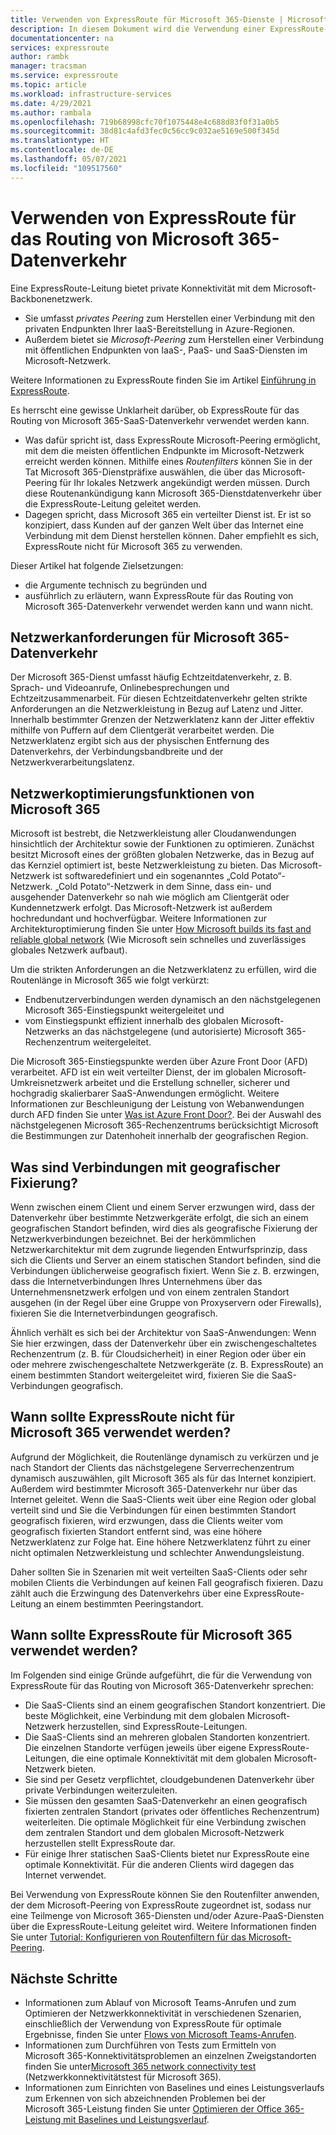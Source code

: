 ```yaml
---
title: Verwenden von ExpressRoute für Microsoft 365-Dienste | Microsoft-Dokumentation
description: In diesem Dokument wird die Verwendung einer ExpressRoute-Leitung für Microsoft 365-SaaS-Dienste ausführlich erläutert.
documentationcenter: na
services: expressroute
author: rambk
manager: tracsman
ms.service: expressroute
ms.topic: article
ms.workload: infrastructure-services
ms.date: 4/29/2021
ms.author: rambala
ms.openlocfilehash: 719b68998cfc70f1075448e4c688d83f0f31a0b5
ms.sourcegitcommit: 38d81c4afd3fec0c56cc9c032ae5169e500f345d
ms.translationtype: HT
ms.contentlocale: de-DE
ms.lasthandoff: 05/07/2021
ms.locfileid: "109517560"
---
```

# <a name="using-expressroute-for-routing-microsoft-365-traffic"></a>Verwenden von ExpressRoute für das Routing von Microsoft 365-Datenverkehr

Eine ExpressRoute-Leitung bietet private Konnektivität mit dem Microsoft-Backbonenetzwerk. 
* Sie umfasst *privates Peering* zum Herstellen einer Verbindung mit den privaten Endpunkten Ihrer IaaS-Bereitstellung in Azure-Regionen. 
* Außerdem bietet sie *Microsoft-Peering* zum Herstellen einer Verbindung mit öffentlichen Endpunkten von IaaS-, PaaS- und SaaS-Diensten im Microsoft-Netzwerk. 

Weitere Informationen zu ExpressRoute finden Sie im Artikel [Einführung in ExpressRoute][ExR-Intro].


Es herrscht eine gewisse Unklarheit darüber, ob ExpressRoute für das Routing von Microsoft 365-SaaS-Datenverkehr verwendet werden kann. 

* Was dafür spricht ist, dass ExpressRoute Microsoft-Peering ermöglicht, mit dem die meisten öffentlichen Endpunkte im Microsoft-Netzwerk erreicht werden können. Mithilfe eines *Routenfilters* können Sie in der Tat Microsoft 365-Dienstpräfixe auswählen, die über das Microsoft-Peering für Ihr lokales Netzwerk angekündigt werden müssen. Durch diese Routenankündigung kann Microsoft 365-Dienstdatenverkehr über die ExpressRoute-Leitung geleitet werden. 
* Dagegen spricht, dass Microsoft 365 ein verteilter Dienst ist. Er ist so konzipiert, dass Kunden auf der ganzen Welt über das Internet eine Verbindung mit dem Dienst herstellen können. Daher empfiehlt es sich, ExpressRoute nicht für Microsoft 365 zu verwenden.

Dieser Artikel hat folgende Zielsetzungen: 
* die Argumente technisch zu begründen und 
* ausführlich zu erläutern, wann ExpressRoute für das Routing von Microsoft 365-Datenverkehr verwendet werden kann und wann nicht.

## <a name="network-requirements-of-microsoft-365-traffic"></a>Netzwerkanforderungen für Microsoft 365-Datenverkehr
Der Microsoft 365-Dienst umfasst häufig Echtzeitdatenverkehr, z. B. Sprach- und Videoanrufe, Onlinebesprechungen und Echtzeitzusammenarbeit. Für diesen Echtzeitdatenverkehr gelten strikte Anforderungen an die Netzwerkleistung in Bezug auf Latenz und Jitter. Innerhalb bestimmter Grenzen der Netzwerklatenz kann der Jitter effektiv mithilfe von Puffern auf dem Clientgerät verarbeitet werden. Die Netzwerklatenz ergibt sich aus der physischen Entfernung des Datenverkehrs, der Verbindungsbandbreite und der Netzwerkverarbeitungslatenz. 

## <a name="network-optimization-features-of-microsoft-365"></a>Netzwerkoptimierungsfunktionen von Microsoft 365 

Microsoft ist bestrebt, die Netzwerkleistung aller Cloudanwendungen hinsichtlich der Architektur sowie der Funktionen zu optimieren. Zunächst besitzt Microsoft eines der größten globalen Netzwerke, das in Bezug auf das Kernziel optimiert ist, beste Netzwerkleistung zu bieten. Das Microsoft-Netzwerk ist softwaredefiniert und ein sogenanntes „Cold Potato“-Netzwerk. „Cold Potato“-Netzwerk in dem Sinne, dass ein- und ausgehender Datenverkehr so nah wie möglich am Clientgerät oder Kundennetzwerk erfolgt. Das Microsoft-Netzwerk ist außerdem hochredundant und hochverfügbar. Weitere Informationen zur Architekturoptimierung finden Sie unter [How Microsoft builds its fast and reliable global network][MGN] (Wie Microsoft sein schnelles und zuverlässiges globales Netzwerk aufbaut).

Um die strikten Anforderungen an die Netzwerklatenz zu erfüllen, wird die Routenlänge in Microsoft 365 wie folgt verkürzt:
* Endbenutzerverbindungen werden dynamisch an den nächstgelegenen Microsoft 365-Einstiegspunkt weitergeleitet und 
* vom Einstiegspunkt effizient innerhalb des globalen Microsoft-Netzwerks an das nächstgelegene (und autorisierte) Microsoft 365-Rechenzentrum weitergeleitet.

Die Microsoft 365-Einstiegspunkte werden über Azure Front Door (AFD) verarbeitet. AFD ist ein weit verteilter Dienst, der im globalen Microsoft-Umkreisnetzwerk arbeitet und die Erstellung schneller, sicherer und hochgradig skalierbarer SaaS-Anwendungen ermöglicht. Weitere Informationen zur Beschleunigung der Leistung von Webanwendungen durch AFD finden Sie unter [Was ist Azure Front Door?][AFD]. Bei der Auswahl des nächstgelegenen Microsoft 365-Rechenzentrums berücksichtigt Microsoft die Bestimmungen zur Datenhoheit innerhalb der geografischen Region.

## <a name="what-is-geo-pinning-connections"></a>Was sind Verbindungen mit geografischer Fixierung?

Wenn zwischen einem Client und einem Server erzwungen wird, dass der Datenverkehr über bestimmte Netzwerkgeräte erfolgt, die sich an einem geografischen Standort befinden, wird dies als geografische Fixierung der Netzwerkverbindungen bezeichnet. Bei der herkömmlichen Netzwerkarchitektur mit dem zugrunde liegenden Entwurfsprinzip, dass sich die Clients und Server an einem statischen Standort befinden, sind die Verbindungen üblicherweise geografisch fixiert.
Wenn Sie z. B. erzwingen, dass die Internetverbindungen Ihres Unternehmens über das Unternehmensnetzwerk erfolgen und von einem zentralen Standort ausgehen (in der Regel über eine Gruppe von Proxyservern oder Firewalls), fixieren Sie die Internetverbindungen geografisch.  

Ähnlich verhält es sich bei der Architektur von SaaS-Anwendungen: Wenn Sie hier erzwingen, dass der Datenverkehr über ein zwischengeschaltetes Rechenzentrum (z. B. für Cloudsicherheit) in einer Region oder über ein oder mehrere zwischengeschaltete Netzwerkgeräte (z. B. ExpressRoute) an einem bestimmten Standort weitergeleitet wird, fixieren Sie die SaaS-Verbindungen geografisch.

## <a name="when-not-to-use-expressroute-for-microsoft-365"></a>Wann sollte ExpressRoute nicht für Microsoft 365 verwendet werden?

Aufgrund der Möglichkeit, die Routenlänge dynamisch zu verkürzen und je nach Standort der Clients das nächstgelegene Serverrechenzentrum dynamisch auszuwählen, gilt Microsoft 365 als für das Internet konzipiert. Außerdem wird bestimmter Microsoft 365-Datenverkehr nur über das Internet geleitet.
Wenn die SaaS-Clients weit über eine Region oder global verteilt sind und Sie die Verbindungen für einen bestimmten Standort geografisch fixieren, wird erzwungen, dass die Clients weiter vom geografisch fixierten Standort entfernt sind, was eine höhere Netzwerklatenz zur Folge hat. Eine höhere Netzwerklatenz führt zu einer nicht optimalen Netzwerkleistung und schlechter Anwendungsleistung.

Daher sollten Sie in Szenarien mit weit verteilten SaaS-Clients oder sehr mobilen Clients die Verbindungen auf keinen Fall geografisch fixieren. Dazu zählt auch die Erzwingung des Datenverkehrs über eine ExpressRoute-Leitung an einem bestimmten Peeringstandort.


## <a name="when-to-use-expressroute-for-microsoft-365"></a>Wann sollte ExpressRoute für Microsoft 365 verwendet werden?

Im Folgenden sind einige Gründe aufgeführt, die für die Verwendung von ExpressRoute für das Routing von Microsoft 365-Datenverkehr sprechen:
* Die SaaS-Clients sind an einem geografischen Standort konzentriert. Die beste Möglichkeit, eine Verbindung mit dem globalen Microsoft-Netzwerk herzustellen, sind ExpressRoute-Leitungen.
* Die SaaS-Clients sind an mehreren globalen Standorten konzentriert. Die einzelnen Standorte verfügen jeweils über eigene ExpressRoute-Leitungen, die eine optimale Konnektivität mit dem globalen Microsoft-Netzwerk bieten.
* Sie sind per Gesetz verpflichtet, cloudgebundenen Datenverkehr über private Verbindungen weiterzuleiten.
* Sie müssen den gesamten SaaS-Datenverkehr an einen geografisch fixierten zentralen Standort (privates oder öffentliches Rechenzentrum) weiterleiten. Die optimale Möglichkeit für eine Verbindung zwischen dem zentralen Standort und dem globalen Microsoft-Netzwerk herzustellen stellt ExpressRoute dar.
* Für einige Ihrer statischen SaaS-Clients bietet nur ExpressRoute eine optimale Konnektivität. Für die anderen Clients wird dagegen das Internet verwendet.

Bei Verwendung von ExpressRoute können Sie den Routenfilter anwenden, der dem Microsoft-Peering von ExpressRoute zugeordnet ist, sodass nur eine Teilmenge von Microsoft 365-Diensten und/oder Azure-PaaS-Diensten über die ExpressRoute-Leitung geleitet wird. Weitere Informationen finden Sie unter [Tutorial: Konfigurieren von Routenfiltern für das Microsoft-Peering][ExRRF].

## <a name="next-steps"></a>Nächste Schritte

* Informationen zum Ablauf von Microsoft Teams-Anrufen und zum Optimieren der Netzwerkkonnektivität in verschiedenen Szenarien, einschließlich der Verwendung von ExpressRoute für optimale Ergebnisse, finden Sie unter [Flows von Microsoft Teams-Anrufen][Teams].
* Informationen zum Durchführen von Tests zum Ermitteln von Microsoft 365-Konnektivitätsproblemen an einzelnen Zweigstandorten finden Sie unter[Microsoft 365 network connectivity test][Microsoft 365-Test] (Netzwerkkonnektivitätstest für Microsoft 365).
* Informationen zum Einrichten von Baselines und eines Leistungsverlaufs zum Erkennen von sich abzeichnenden Problemen bei der Microsoft 365-Leistung finden Sie unter [Optimieren der Office 365-Leistung mit Baselines und Leistungsverlauf][Microsoft 365perf].

<!--Link References-->
[ExR-Intro]: https://docs.microsoft.com/azure/expressroute/expressroute-introduction 
[CreatePeering]: https://docs.microsoft.com/azure/expressroute/expressroute-howto-routing-portal-resource-manager
[MGN]: https://azure.microsoft.com/blog/how-microsoft-builds-its-fast-and-reliable-global-network/
[AFD]: https://docs.microsoft.com/azure/frontdoor/front-door-overview
[ExRRF]: https://docs.microsoft.com/azure/expressroute/how-to-routefilter-portal
[Teams]: https://docs.microsoft.com/microsoftteams/microsoft-teams-online-call-flows
[Microsoft 365-Test]: https://connectivity.office.com/
[Microsoft 365perf]: /microsoft-365/enterprise/performance-tuning-using-baselines-and-history
